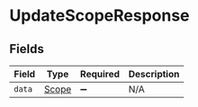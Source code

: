 # UpdateScopeResponse


## Fields

| Field                                 | Type                                  | Required                              | Description                           |
| ------------------------------------- | ------------------------------------- | ------------------------------------- | ------------------------------------- |
| `data`                                | [Scope](../../models/shared/Scope.md) | :heavy_minus_sign:                    | N/A                                   |